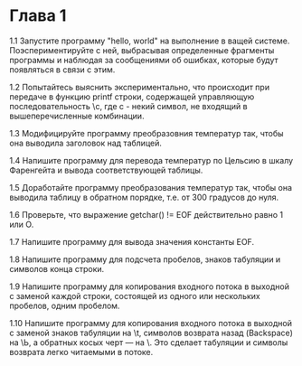 # Глава 1

1.1 Запустите программу "hello, world" на выполнение в ващей системе. Поэспериментируйте с ней, выбрасывая определенные фрагменты программы и наблюдая за сообщениями об ошибках, которые будут появляться в связи с этим.

1.2 Попытайтесь выяснить экспериментально, что происходит при передаче в функцию printf строки, содержащей управляющую последовательность \с, где с - некий символ, не входящий в вышеперечисленные комбинации.

1.3 Модифицируйте программу преобразовния температур так, чтобы она выводила заголовок над таблицей.

1.4 Напишите программу для перевода температур по Цельсию в шкалу Фаренгейта и вывода соответствующей таблицы. 

1.5 Доработайте программу преобразования температур так, чтобы она выводила таблицу в обратном порядке, т.е. от 300 градусов до нуля.

1.6 Проверьте, что выражение getchar() != EOF действительно равно 1 или О.

1.7 Напишите программу для вывода значения константы EOF. 

1.8 Напишите программу для подсчета пробелов, знаков табуляции и символов конца строки. 

1.9 Напишите программу для копирования входного потока в выходной с заменой каждой строки, состоящей из одного или нескольких пробелов, одним пробелом.

1.10 Напишите программу для копирования входного потока в выходной с заменой знаков табуляции на \t, символов возврата назад (Backspace) на \Ь, а обратных косых черт — на \\. Это сделает табуляции и символы возврата легко читаемыми в потоке.
